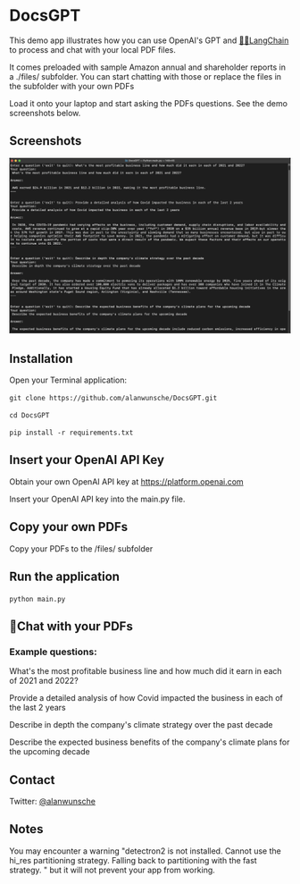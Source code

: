# DocsGPT

This demo app illustrates how you can use OpenAI's GPT and [🦜🔗LangChain](https://langchain.com) to process and chat with your local PDF files.

It comes preloaded with sample Amazon annual and shareholder reports in a ./files/ subfolder. You can start chatting with those or replace the files in the subfolder with your own PDFs

Load it onto your laptop and start asking the PDFs questions.  See the demo screenshots below.

## Screenshots

![Screenshot](https://github.com/alanwunsche/DocsGPT/blob/main/DocsGPT-Demo-CLI-2023-04-19-at-9.12.05%20PM.png)

## Installation

Open your Terminal application:

```git clone https://github.com/alanwunsche/DocsGPT.git```

```cd DocsGPT```

```pip install -r requirements.txt```

## Insert your OpenAI API Key

Obtain your own OpenAI API key at https://platform.openai.com

Insert your OpenAI API key into the main.py file.  

## Copy your own PDFs

Copy your PDFs to the /files/ subfolder

## Run the application
```python main.py```

## 💬Chat with your PDFs

### Example questions:

What's the most profitable business line and how much did it earn in each of 2021 and 2022?

Provide a detailed analysis of how Covid impacted the business in each of the last 2 years 

Describe in depth the company's climate strategy over the past decade

Describe the expected business benefits of the company's climate plans for the upcoming decade

## Contact
Twitter: [@alanwunsche](https://twitter.com/alanwunsche)

## Notes
You may encounter a warning "detectron2 is not installed. Cannot use the hi_res partitioning strategy. Falling back to partitioning with the fast strategy.
" but it will not prevent your app from working.


